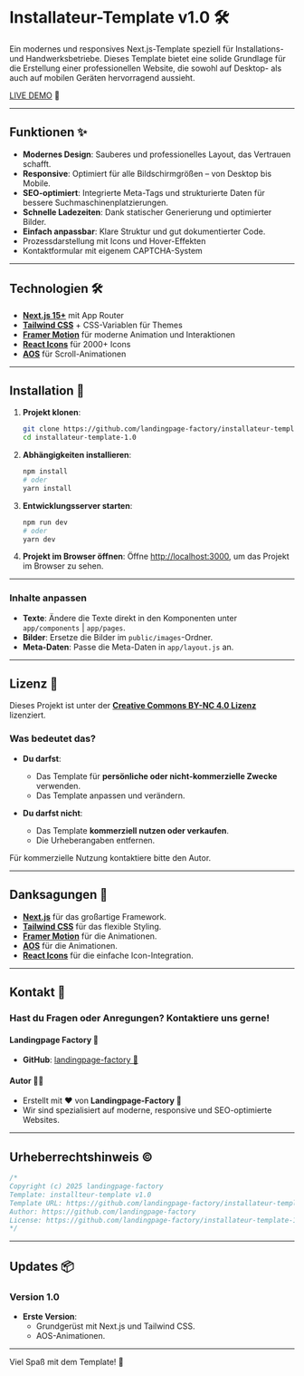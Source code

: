 # Installateur-Template v1.0 🛠️

Ein modernes und responsives Next.js-Template speziell für Installations- und Handwerksbetriebe. Dieses Template bietet eine solide Grundlage für die Erstellung einer professionellen Website, die sowohl auf Desktop- als auch auf mobilen Geräten hervorragend aussieht.

[LIVE DEMO](https://installateur-template-2-0.vercel.app/) 👀

---

## Funktionen ✨

- **Modernes Design**: Sauberes und professionelles Layout, das Vertrauen schafft.
- **Responsive**: Optimiert für alle Bildschirmgrößen – von Desktop bis Mobile.
- **SEO-optimiert**: Integrierte Meta-Tags und strukturierte Daten für bessere Suchmaschinenplatzierungen.
- **Schnelle Ladezeiten**: Dank statischer Generierung und optimierter Bilder.
- **Einfach anpassbar**: Klare Struktur und gut dokumentierter Code.
- Prozessdarstellung mit Icons und Hover-Effekten
- Kontaktformular mit eigenem CAPTCHA-System
---

## Technologien 🛠️

- **[Next.js 15+](https://nextjs.org/)** mit App Router
- **[Tailwind CSS](https://tailwindcss.com/)** + CSS-Variablen für Themes
- **[Framer Motion](https://www.framer.com/motion/)** für moderne Animation und Interaktionen
- **[React Icons](https://react-icons.github.io/react-icons/)** für 2000+ Icons
- **[AOS](https://michalsnik.github.io/aos/)** für Scroll-Animationen

---

## Installation 🚀

1. **Projekt klonen**:
   ```bash
   git clone https://github.com/landingpage-factory/installateur-template-1.0.git
   cd installateur-template-1.0
   ```

2. **Abhängigkeiten installieren**:
   ```bash
   npm install
   # oder
   yarn install
   ```

3. **Entwicklungsserver starten**:
   ```bash
   npm run dev
   # oder
   yarn dev
   ```

4. **Projekt im Browser öffnen**:
   Öffne [http://localhost:3000](http://localhost:3000), um das Projekt im Browser zu sehen.

---

### Inhalte anpassen
- **Texte**: Ändere die Texte direkt in den Komponenten unter `app/components` | `app/pages`.
- **Bilder**: Ersetze die Bilder im `public/images`-Ordner.
- **Meta-Daten**: Passe die Meta-Daten in `app/layout.js` an.

---

## Lizenz 📜

Dieses Projekt ist unter der **[Creative Commons BY-NC 4.0 Lizenz](LICENSE)** lizenziert.

### Was bedeutet das?
- **Du darfst**:
  - Das Template für **persönliche oder nicht-kommerzielle Zwecke** verwenden.
  - Das Template anpassen und verändern.

- **Du darfst nicht**:
  - Das Template **kommerziell nutzen oder verkaufen**.
  - Die Urheberangaben entfernen.

Für kommerzielle Nutzung kontaktiere bitte den Autor.

---

## Danksagungen 🙏

- **[Next.js](https://nextjs.org/)** für das großartige Framework.
- **[Tailwind CSS](https://tailwindcss.com/)** für das flexible Styling.
- **[Framer Motion](https://www.framer.com/motion/)** für die Animationen.
- **[AOS](https://michalsnik.github.io/aos/)** für die Animationen.
- **[React Icons](https://react-icons.github.io/react-icons/)** für die einfache Icon-Integration.

---

## Kontakt 📧

### Hast du Fragen oder Anregungen? Kontaktiere uns gerne!

#### **Landingpage Factory 🚀**  
- **GitHub**: [landingpage-factory 🚀](https://github.com/landingpage-factory) 

#### **Autor 👨‍💻**  
- Erstellt mit ❤️ von **Landingpage-Factory 🚀**  
- Wir sind spezialisiert auf moderne, responsive und SEO-optimierte Websites.

---

## Urheberrechtshinweis ©️

```css
/* 
Copyright (c) 2025 landingpage-factory
Template: installteur-template v1.0
Template URL: https://github.com/landingpage-factory/installateur-template-1.0
Author: https://github.com/landingpage-factory  
License: https://github.com/landingpage-factory/installateur-template-1.0/blob/main/LICENSE 
*/
```

---

## Updates 📦

### Version 1.0  
- **Erste Version**:  
  - Grundgerüst mit Next.js und Tailwind CSS.  
  - AOS-Animationen.

---

Viel Spaß mit dem Template! 🎉


